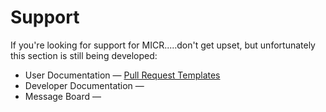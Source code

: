 # Support

If you're looking for support for MICR.....don't get upset, but unfortunately this section is still being developed: 

* User Documentation &mdash; [Pull Request Templates](https://github.com/Unearthlyglow/sveltego/tree/main/.github/PULL_REQUEST_TEMPLATE)
* Developer Documentation &mdash; 
* Message Board &mdash;